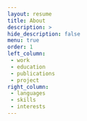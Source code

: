 ```yaml
---
layout: resume
title: About
description: >
hide_description: false
menu: true
order: 1
left_column:
 - work
 - education
 - publications
 - project
right_column:
 - languages
 - skills
 - interests
---
```

